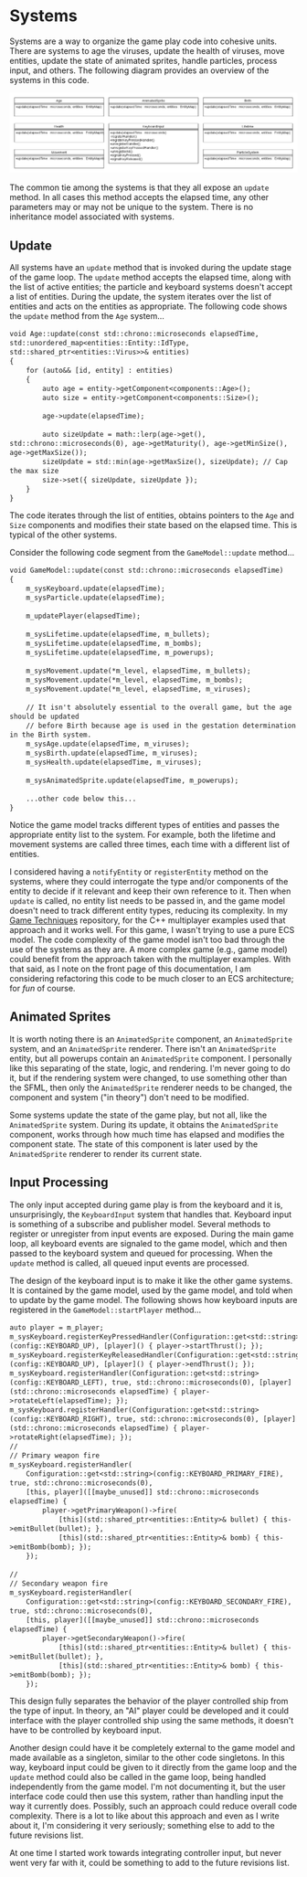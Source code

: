 # Systems

Systems are a way to organize the game play code into cohesive units.  There are systems to age the viruses, update the health of viruses, move entities, update the state of animated sprites, handle particles, process input, and others.  The following diagram provides an overview of the systems in this code.

![Systems Diagram](https://github.com/ProfPorkins/Coronavirus-NanoForce/blob/trunk/docs/images/Systems.png)

The common tie among the systems is that they all expose an `update` method.  In all cases this method accepts the elapsed time, any other parameters may or may not be unique to the system.  There is no inheritance model associated with systems.

## Update

All systems have an `update` method that is invoked during the update stage of the game loop.  The `update` method accepts the elapsed time, along with the list of active entities; the particle and keyboard systems doesn't accept a list of entities.  During the update, the system iterates over the list of entities and acts on the entities as appropriate.  The following code shows the `update` method from the `Age` system...

    void Age::update(const std::chrono::microseconds elapsedTime, std::unordered_map<entities::Entity::IdType, std::shared_ptr<entities::Virus>>& entities)
    {
        for (auto&& [id, entity] : entities)
        {
            auto age = entity->getComponent<components::Age>();
            auto size = entity->getComponent<components::Size>();

            age->update(elapsedTime);

            auto sizeUpdate = math::lerp(age->get(), std::chrono::microseconds(0), age->getMaturity(), age->getMinSize(), age->getMaxSize());
            sizeUpdate = std::min(age->getMaxSize(), sizeUpdate); // Cap the max size
            size->set({ sizeUpdate, sizeUpdate });
        }
    }

The code iterates through the list of entities, obtains pointers to the `Age` and `Size` components and modifies their state based on the elapsed time.  This is typical of the other systems.

Consider the following code segment from the `GameModel::update` method...

    void GameModel::update(const std::chrono::microseconds elapsedTime)
    {
        m_sysKeyboard.update(elapsedTime);
        m_sysParticle.update(elapsedTime);

        m_updatePlayer(elapsedTime);

        m_sysLifetime.update(elapsedTime, m_bullets);
        m_sysLifetime.update(elapsedTime, m_bombs);
        m_sysLifetime.update(elapsedTime, m_powerups);

        m_sysMovement.update(*m_level, elapsedTime, m_bullets);
        m_sysMovement.update(*m_level, elapsedTime, m_bombs);
        m_sysMovement.update(*m_level, elapsedTime, m_viruses);

        // It isn't absolutely essential to the overall game, but the age should be updated
        // before Birth because age is used in the gestation determination in the Birth system.
        m_sysAge.update(elapsedTime, m_viruses);
        m_sysBirth.update(elapsedTime, m_viruses);
        m_sysHealth.update(elapsedTime, m_viruses);

        m_sysAnimatedSprite.update(elapsedTime, m_powerups);

        ...other code below this...
    }

Notice the game model tracks different types of entities and passes the appropriate entity list to the system.  For example, both the lifetime and movement systems are called three times, each time with a different list of entities.

I considered having a `notifyEntity` or `registerEntity` method on the systems, where they could interrogate the type and/or components of the entity to decide if it relevant and keep their own reference to it.  Then when `update` is called, no entity list needs to be passed in, and the game model doesn't need to track different entity types, reducing its complexity.  In my [Game Techniques](https://github.com/ProfPorkins/GameTech) repository, for the C++ multiplayer examples used that approach and it works well.  For this game, I wasn't trying to use a pure ECS model.  The code complexity of the game model isn't too bad through the use of the systems as they are.  A more complex game (e.g., game model) could benefit from the approach taken with the multiplayer examples.  With that said, as I note on the front page of this documentation, I am considering refactoring this code to be much closer to an ECS architecture; for _fun_ of course.

## Animated Sprites

It is worth noting there is an `AnimatedSprite` component, an `AnimatedSprite` system, and an `AnimatedSprite` renderer.  There isn't an `AnimatedSprite` entity, but all powerups contain an `AnimatedSprite` component.  I personally like this separating of the state, logic, and rendering.  I'm never going to do it, but if the rendering system were changed, to use something other than the SFML, then only the `AnimatedSprite` renderer needs to be changed, the component and system ("in theory") don't need to be modified.

Some systems update the state of the game play, but not all, like the `AnimatedSprite` system.  During its update, it obtains the `AnimatedSprite` component, works through how much time has elapsed and modifies the component state.  The state of this component is later used by the `AnimatedSprite` renderer to render its current state.

## Input Processing

The only input accepted during game play is from the keyboard and it is, unsurprisingly, the `KeyboardInput` system that handles that.  Keyboard input is something of a subscribe and publisher model.  Several methods to register or unregister from input events are exposed.  During the main game loop, all keyboard events are signaled to the game model, which and then passed to the keyboard system and queued for processing.  When the `update` method is called, all queued input events are processed.

The design of the keyboard input is to make it like the other game systems.  It is contained by the game model, used by the game model, and told when to update by the game model.  The following shows how keyboard inputs are registered in the `GameModel::startPlayer` method...

    auto player = m_player;
    m_sysKeyboard.registerKeyPressedHandler(Configuration::get<std::string>(config::KEYBOARD_UP), [player]() { player->startThrust(); });
    m_sysKeyboard.registerKeyReleasedHandler(Configuration::get<std::string>(config::KEYBOARD_UP), [player]() { player->endThrust(); });
    m_sysKeyboard.registerHandler(Configuration::get<std::string>(config::KEYBOARD_LEFT), true, std::chrono::microseconds(0), [player](std::chrono::microseconds elapsedTime) { player->rotateLeft(elapsedTime); });
    m_sysKeyboard.registerHandler(Configuration::get<std::string>(config::KEYBOARD_RIGHT), true, std::chrono::microseconds(0), [player](std::chrono::microseconds elapsedTime) { player->rotateRight(elapsedTime); });
    //
    // Primary weapon fire
    m_sysKeyboard.registerHandler(
        Configuration::get<std::string>(config::KEYBOARD_PRIMARY_FIRE), true, std::chrono::microseconds(0),
        [this, player]([[maybe_unused]] std::chrono::microseconds elapsedTime) {
            player->getPrimaryWeapon()->fire(
                [this](std::shared_ptr<entities::Entity>& bullet) { this->emitBullet(bullet); },
                [this](std::shared_ptr<entities::Entity>& bomb) { this->emitBomb(bomb); });
        });

    //
    // Secondary weapon fire
    m_sysKeyboard.registerHandler(
        Configuration::get<std::string>(config::KEYBOARD_SECONDARY_FIRE), true, std::chrono::microseconds(0),
        [this, player]([[maybe_unused]] std::chrono::microseconds elapsedTime) {
            player->getSecondaryWeapon()->fire(
                [this](std::shared_ptr<entities::Entity>& bullet) { this->emitBullet(bullet); },
                [this](std::shared_ptr<entities::Entity>& bomb) { this->emitBomb(bomb); });
        });

This design fully separates the behavior of the player controlled ship from the type of input.  In theory, an "AI" player could be developed and it could interface with the player controlled ship using the same methods, it doesn't have to be controlled by keyboard input.

Another design could have it be completely external to the game model and made available as a singleton, similar to the other code singletons.  In this way, keyboard input could be given to it directly from the game loop and the `update` method could also be called in the game loop, being handled independently from the game model.  I'm not documenting it, but the user interface code could then use this system, rather than handling input the way it currently does.  Possibly, such an approach could reduce overall code complexity.  There is a lot to like about this approach and even as I write about it, I'm considering it very seriously; something else to add to the future revisions list.

At one time I started work towards integrating controller input, but never went very far with it, could be something to add to the future revisions list.
